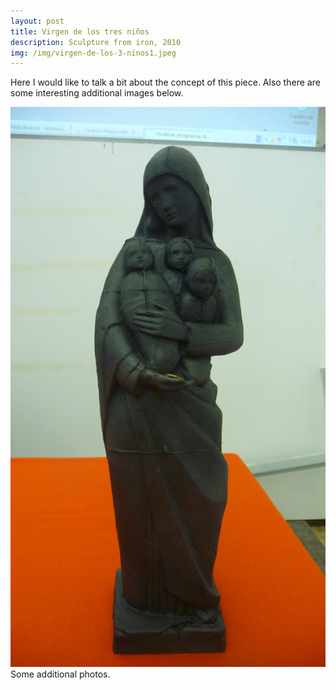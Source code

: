 ```yaml
---
layout: post
title: Virgen de los tres niños
description: Sculpture from iron, 2010
img: /img/virgen-de-los-3-ninos1.jpeg
---
```


Here I would like to talk a bit about the concept of this piece. Also there are some interesting additional images below.


<div class="img_row">
  <img class="col three" src="/img/virgen-de-los-3-ninos1.jpeg"/>
</div>
<div class="col three caption">
	Some additional photos.
</div>
